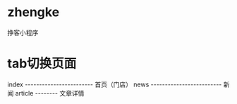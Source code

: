 # zhengke
挣客小程序

# tab切换页面
index ------------------------ 首页（门店）
news ------------------------- 新闻
    article -------- 文章详情